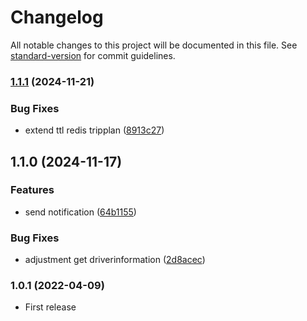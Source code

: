 # Changelog

All notable changes to this project will be documented in this file. See [standard-version](https://github.com/conventional-changelog/standard-version) for commit guidelines.

### [1.1.1](https://github.com/nebengjek/notification-service/compare/v1.1.0...v1.1.1) (2024-11-21)


### Bug Fixes

* extend ttl redis tripplan ([8913c27](https://github.com/nebengjek/notification-service/commit/8913c2711a96a896312127452b2a5eea419f2dc0))

## 1.1.0 (2024-11-17)


### Features

* send notification ([64b1155](https://github.com/nebengjek/notification-service/commit/64b115507f7c5df0f7d2eaf9dcb9ef61dc754c32))


### Bug Fixes

* adjustment get driverinformation ([2d8acec](https://github.com/nebengjek/notification-service/commit/2d8acec468b93c9120245a668cdd567d9a3de011))

### 1.0.1 (2022-04-09)
* First release
